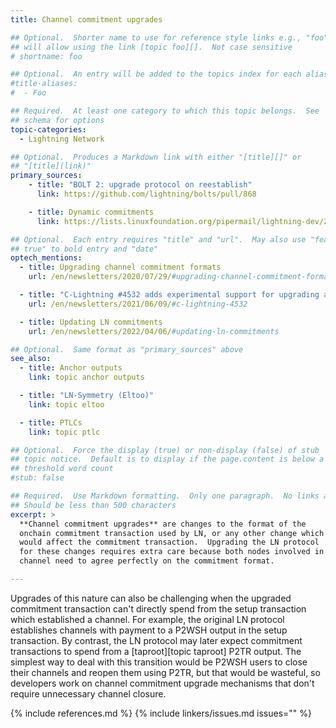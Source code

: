 ```yaml
---
title: Channel commitment upgrades

## Optional.  Shorter name to use for reference style links e.g., "foo"
## will allow using the link [topic foo][].  Not case sensitive
# shortname: foo

## Optional.  An entry will be added to the topics index for each alias
#title-aliases:
#  - Foo

## Required.  At least one category to which this topic belongs.  See
## schema for options
topic-categories:
  - Lightning Network

## Optional.  Produces a Markdown link with either "[title][]" or
## "[title](link)"
primary_sources:
    - title: "BOLT 2: upgrade protocol on reestablish"
      link: https://github.com/lightning/bolts/pull/868

    - title: Dynamic commitments
      link: https://lists.linuxfoundation.org/pipermail/lightning-dev/2022-March/003531.html

## Optional.  Each entry requires "title" and "url".  May also use "feature:
## true" to bold entry and "date"
optech_mentions:
  - title: Upgrading channel commitment formats
    url: /en/newsletters/2020/07/29/#upgrading-channel-commitment-formats

  - title: "C-Lightning #4532 adds experimental support for upgrading a channel"
    url: /en/newsletters/2021/06/09/#c-lightning-4532

  - title: Updating LN commitments
    url: /en/newsletters/2022/04/06/#updating-ln-commitments

## Optional.  Same format as "primary_sources" above
see_also:
  - title: Anchor outputs
    link: topic anchor outputs

  - title: "LN-Symmetry (Eltoo)"
    link: topic eltoo

  - title: PTLCs
    link: topic ptlc

## Optional.  Force the display (true) or non-display (false) of stub
## topic notice.  Default is to display if the page.content is below a
## threshold word count
#stub: false

## Required.  Use Markdown formatting.  Only one paragraph.  No links allowed.
## Should be less than 500 characters
excerpt: >
  **Channel commitment upgrades** are changes to the format of the
  onchain commitment transaction used by LN, or any other change which
  would affect the commitment transaction.  Upgrading the LN protocol
  for these changes requires extra care because both nodes involved in a
  channel need to agree perfectly on the commitment format.

---
```

Upgrades of this nature can also be challenging when the upgraded
commitment transaction can't directly spend from the setup transaction
which established a channel.  For example, the original LN protocol
establishes channels with payment to a P2WSH output in the setup
transaction.  By contrast, the LN protocol may later expect commitment
transactions to spend from a [taproot][topic taproot] P2TR output.
The simplest way to deal with this transition would be P2WSH users to
close their channels and reopen them using P2TR, but that would be
wasteful, so developers work on channel commitment upgrade mechanisms
that don't require unnecessary channel closure.

{% include references.md %}
{% include linkers/issues.md issues="" %}

